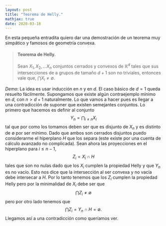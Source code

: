 ```yaml
---
layout: post
title: "Teorema de Helly."
mathjax: true
date: 2020-03-18
---
```




En esta pequeña entradita quiero dar una demostración de un teorema muy simpático y famosos de geometría convexa.
> #### Teorema de Helly.
> Sean $X_1, X_2, \dots X_n$ conjuntos cerrados y convexos de $\mathbb R^d$ tales que sus intersecciones de a grupos de tamaño $d+1$ son no triviales, entonces vale que, 
>  $\bigcap X_i \neq \emptyset$.

_Demo_: La idea es usar inducción en $n$ y en $d$. El caso básico de $d=1$ queda resuelto fácilmente. Supongamos que existe algún contraejemplo mínimo en $d$, con $n > d+1$ naturalmente. Lo que vamos a hacer pues es llegar a una contradicción de suponer que existen semejantes conjuntos.
Lo primero que hacemos es definir al conjunto $$Y_n= \bigcap_{i \neq n} X_i$$ tal que por como los tomamos deben ser que es disjunto de $X_n$ y es distinto de $\emptyset$ por ser mínimo.
Dado que ambos son cerrados disjuntos puedo considerarme el híperplano $H$ que los separa (este existe por una cuenta de cálculo avanzado no complicada). 
Sean ahora las proyecciones en el hiperplano para $i \le n-1$, $$Z_i = X_i \cap H$$ tales que son no nulas dado que los $X_i$ cumplen la propiedad Helly y que $Y_n$ es no vacío. Esto nos dice que la intersección al ser convexa y no vacía debe intersecar a $H$. Por lo tanto tenemos que los $Z_i$ cumplen la propiedad Helly pero por la minimalidad de $X_i$ debe ser que $$\bigcap Z_i \neq \emptyset$$
pero por otro lado tenemos que $$\bigcap Z_i = Y_n \cap H = \emptyset. $$ Llegamos así a una contradicción como queríamos ver. 




